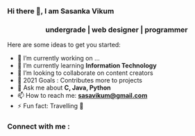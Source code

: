 ### Hi there 👋, I am Sasanka Vikum
<h3 align="center">undergrade | web designer | programmer </h3>


Here are some ideas to get you started:

- 🔭 I’m currently working on ...
- 🌱 I’m currently learning **Information Technology**
- 👯 I’m looking to collaborate on content creators
- 🤔 2021 Goals : Contributes more to projects
- 💬 Ask me about **C, Java, Python**
- 📫 How to reach me: **sasavikum@gmail.com**
- ⚡ Fun fact: Travelling 🧗 

### Connect with me :


